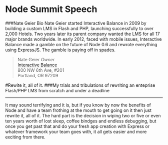 Node Summit Speech
=========

###Nate Geier Bio
Nate Geier started Interactive Balance in 2009 by building a custom LMS in Flash and PHP, launching successfully to over 2,000 Hotels. Two years later its parent company wanted the LMS for all 17 major brands worldwide. In early 2012, faced with mobile issues, Interactive Balance made a gamble on the future of Node 0.6 and rewrote everything using ExpressJS. The gamble is paying off in spades.

>Nate Geier *Owner*  
>[Interactive Balance](http://interactivebalance.com)  
>800 NW 6th Ave, #201  
>Portland, OR 97209  

#Rewite it, all of it.
###My trials and tribulations of rewriting an enteprise Flash/PHP LMS from scratch and under a deadline
***
It may sound terrifying and it is, but if you know by now the benefits of Node and have a team frothing at the mouth to get going on it then just rewrite it, all of it. 
The hard part is the decision in wiping two or five or even ten years worth of lost sleep, coffee bindges and endless debugging, but once you get past that and do your fresh app creation with Express or whatever framework your team goes with, it all gets easier and more exciting from there.